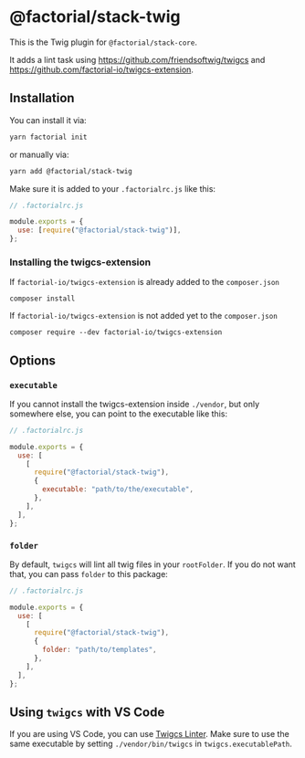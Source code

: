 # @factorial/stack-twig

This is the Twig plugin for `@factorial/stack-core`.

It adds a lint task using https://github.com/friendsoftwig/twigcs and https://github.com/factorial-io/twigcs-extension.

## Installation

You can install it via:

```bash
yarn factorial init
```

or manually via:

```bash
yarn add @factorial/stack-twig
```

Make sure it is added to your `.factorialrc.js` like this:

```js
// .factorialrc.js

module.exports = {
  use: [require("@factorial/stack-twig")],
};
```

### Installing the twigcs-extension

If `factorial-io/twigcs-extension` is already added to the `composer.json`

```
composer install
```

If `factorial-io/twigcs-extension` is not added yet to the `composer.json`

```
composer require --dev factorial-io/twigcs-extension
```

## Options

### `executable`

If you cannot install the twigcs-extension inside `./vendor`, but only somewhere else, you can point to the executable like this:

```js
// .factorialrc.js

module.exports = {
  use: [
    [
      require("@factorial/stack-twig"),
      {
        executable: "path/to/the/executable",
      },
    ],
  ],
};
```

### `folder`

By default, `twigcs` will lint all twig files in your `rootFolder`. If you do not want that, you can pass `folder` to this package:

```js
// .factorialrc.js

module.exports = {
  use: [
    [
      require("@factorial/stack-twig"),
      {
        folder: "path/to/templates",
      },
    ],
  ],
};
```

## Using `twigcs` with VS Code

If you are using VS Code, you can use [Twigcs Linter](https://github.com/cerzat43/vscode-twigcs). Make sure to use the same executable by setting `./vendor/bin/twigcs` in `twigcs.executablePath`.
